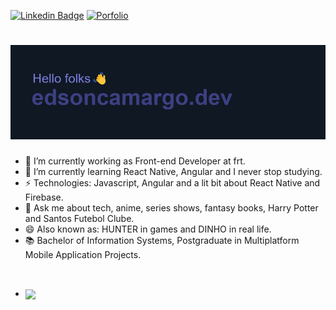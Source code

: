 [![Linkedin Badge](https://img.shields.io/badge/-LinkedIn-blue?style=for-the-badge&logo=Linkedin&logoColor=white&link=https://www.linkedin.com/in/edsoncmenezes/)](https://www.linkedin.com/in/edsoncmenezes/)
[![Porfolio](https://img.shields.io/website?label=dev&style=for-the-badge&up_color=c62338&up_message=Portfolio&url=https%3A%2F%2Fedsoncamargo.dev%2F%23%2F&link=https:https://edsoncamargo.dev/#/)](https://edsoncamargo.dev/#/)

# ![Header](/header.png)

- 🔭 I’m currently working as Front-end Developer at frt.
- 🌱 I’m currently learning React Native, Angular and I never stop studying.
- ⚡ Technologies: Javascript, Angular and a lit bit about React Native and Firebase.
- 💬 Ask me about tech, anime, series shows, fantasy books, Harry Potter and Santos Futebol Clube.
- 😄 Also known as: HUNTER in games and DINHO in real life.
- 📚 Bachelor of Information Systems, Postgraduate in Multiplatform Mobile Application Projects.

<br/>

- <img width=500 align="center" src="https://github-readme-stats.vercel.app/api/wakatime?username=edsoncamargo&theme=github_dark&bg_color=101823&title_color=7A7DDE&hide_border=true&show_icons=true&card_width=320&custom_title=TIME%CODING%20⌛" />

